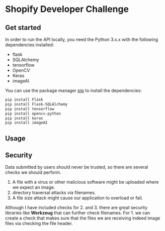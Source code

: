 # Shopify Developer Challenge

## Get started
In order to run the API locally, you need the Python 3.x.x with the following dependencies installed:
* flask
* SQLAlchemy
* tensorflow
* OpenCV
* Keras
* imageAI

You can use the package manager [pip](https://pip.pypa.io/en/stable/) to install the dependencies:

```bash
pip install Flask
pip install Flask-SQLAlchemy
pip install tensorflow
pip install opencv-python
pip install keras
pip install imageAI
```

## Usage


## Security 
Data submitted by users should never be trusted, so there are several checks we should perform.
1. A file with a virus or other malicious software might be uploaded where we expect an image.
2. directory traversal attacks via filenames.
3. A file size attack might cause our application to overload or fail. 

Although I have included checks for 2. and 3. there are great security libraries like **Werkzeug** that can further check filenames. For 1. we can create a check that makes sure that the files we are receiving indeed image files via checking the file header.
